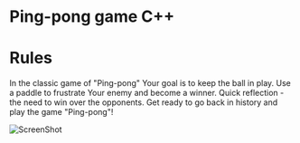 # Ping-pong game C++ 

# Rules 

In the classic game of "Ping-pong" Your goal is to keep the ball in play. Use a paddle to frustrate Your enemy and become a winner. Quick reflection - the need to win over the opponents. Get ready to go back in history and play the game "Ping-pong"!

![ScreenShot](https://pp.vk.me/c628817/v628817542/30603/9iN9DLOMOUo.jpg)
